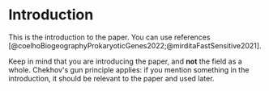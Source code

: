# Introduction

This is the introduction to the paper.
You can use references [@coelhoBiogeographyProkaryoticGenes2022;@mirditaFastSensitive2021].

Keep in mind that you are introducing the paper, and **not** the field as a whole.
Chekhov's gun principle applies: if you mention something in the introduction, it should be relevant to the paper and used later.

